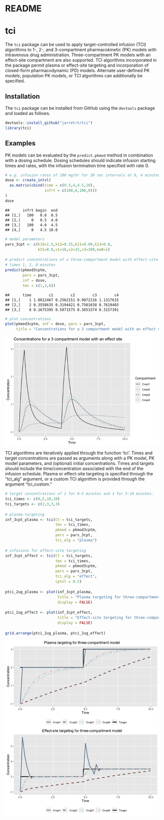README
================

# tci

The `tci` package can be used to apply target-controlled infusion (TCI)
algorithms to 1-, 2-, and 3-compartment pharmacokinetic (PK) models with
intravenous drug administration. Three-compartment PK models with an
effect-site compartment are also supported. TCI algorithms incorporated
in the package permit plasma or effect-site targeting and incorporation
of closed-form pharmacodynamic (PD) models. Alternate user-defined PK
models, population PK models, or TCI algorithms can additionally be
specified.

## Installation

The `tci` package can be installed from GitHub using the `devtools`
package and loaded as follows.

``` r
devtools::install_github("jarretrt/tci")
library(tci)
```

## Examples

PK models can be evaluated by the `predict.pkmod` method in combination
with a dosing schedule. Dosing schedules should indicate infusion
starting times and rates, with the infusion termination time specified
with rate 0.

``` r
# e.g. infusion rates of 100 mg/hr for 30 sec intervals at 0, 4 minutes.
dose <- create_intvl(
  as.matrix(cbind(time = c(0.5,4,4.5,10), 
                  infrt = c(100,0,100,0)))
)
dose
```

    ##      infrt begin  end
    ## [1,]   100   0.0  0.5
    ## [2,]     0   0.5  4.0
    ## [3,]   100   4.0  4.5
    ## [4,]     0   4.5 10.0

``` r
# model parameters 
pars_3cpt <- c(k10=1.5,k12=0.15,k21=0.09,k13=0.8,
               k31=0.8,v1=10,v2=15,v3=100,ke0=1)

# predict concentrations of a three-compartment model with effect-site at
# times 1, 2, 8 minutes
predict(pkmod3cptm, 
        pars = pars_3cpt,
        inf = dose, 
        tms = c(1,2,8))
```

    ##      time        c1        c2        c3        c4
    ## [1,]    1 1.0812467 0.2562151 0.9872216 1.1317615
    ## [2,]    2 0.3558635 0.3194421 0.7501638 0.7619403
    ## [3,]    8 0.1675395 0.5871575 0.3653374 0.3157391

``` r
# plot concentrations
plot(pkmod3cptm, inf = dose, pars = pars_3cpt,
     title = "Concentrations for a 3 compartment model with an effect site")
```

<img src="README_files/figure-gfm/dose-object-1.png" style="display: block; margin: auto;" />

TCI algorithms are iteratively applied through the function ‘tci’. Times
and target concentrations are passed as arguments along with a PK model,
PK model parameters, and (optional) initial concentrations. Times and
targets should include the time/concentration associated with the end of
the infusion schedule. Plasma or effect-site targeting is specified
through the “tci\_alg” argument, or a custom TCI algorithm is provided
through the argument “tci\_custom.”

``` r
# target concentrations of 2 for 0-5 minutes and 3 for 5-10 minutes.
tci_times <- c(0,5,10,10)
tci_targets <- c(2,3,3,3)

# plasma-targeting
inf_3cpt_plasma <- tci(Ct = tci_targets, 
                       tms = tci_times, 
                       pkmod = pkmod3cptm, 
                       pars = pars_3cpt, 
                       tci_alg = "plasma")

# infusions for effect-site targeting
inf_3cpt_effect <- tci(Ct = tci_targets, 
                       tms = tci_times, 
                       pkmod = pkmod3cptm, 
                       pars = pars_3cpt, 
                       tci_alg = "effect", 
                       cptol = 0.2)

ptci_2ug_plasma <- plot(inf_3cpt_plasma, 
                        title = "Plasma targeting for three-compartment model",
                        display = FALSE)

ptci_2ug_effect <- plot(inf_3cpt_effect, 
                        title = "Effect-site targeting for three-compartment model",
                        display = FALSE)

grid.arrange(ptci_2ug_plasma, ptci_2ug_effect)
```

<img src="README_files/figure-gfm/tci-algs-1.png" style="display: block; margin: auto;" />
